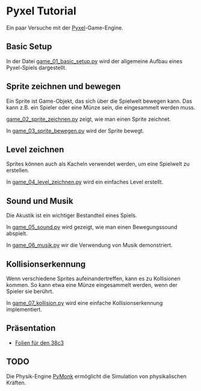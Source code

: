 # Pyxel Tutorial

Ein paar Versuche mit der [Pyxel](https://github.com/kitao/pyxel)-Game-Engine.

## Basic Setup

In der Datei [game_01_basic_setup.py](game_01_basic_setup.py) wird der allgemeine Aufbau eines
Pyxel-Spiels dargestellt.

## Sprite zeichnen und bewegen

Ein Sprite ist Game-Objekt, das sich über die Spielwelt bewegen kann. Das kann z.B. ein Spieler oder eine Münze sein, die eingesammelt werden muss.

[game_02_sprite_zeichnen.py](game_02_sprite_zeichnen.py) zeigt, wie man einen Sprite zeichnet.

In [game_03_sprite_bewegen.py](game_03_sprite_bewegen.py) wird der Sprite bewegt.

## Level zeichnen

Sprites können auch als Kacheln verwendet werden, um eine Spielwelt zu erstellen.

In [game_04_level_zeichnen.py](game_04_level_zeichnen.py) wird ein einfaches Level erstellt.

## Sound und Musik

Die Akustik ist ein wichtiger Bestandteil eines Spiels. 

In [game_05_sound.py](game_05_sound.py) wird gezeigt, wie man einen Bewegungssound abspielt.

In [game_06_musik.py](game_06_musik.py) wir die Verwendung von Musik demonstriert.

## Kollisionserkennung

Wenn verschiedene Sprites aufeinandertreffen, kann es zu Kollisionen kommen. So kann etwa eine Münze eingesammelt werden, wenn der Spieler sie berührt.

In [game_07_kollision.py](game_07_kollision.py) wird eine einfache Kollisionserkennung implementiert.


## Präsentation

- [Folien für den 38c3](https://tbs1-bo.github.io/38c3/slides.html)

## TODO

Die Physik-Engine [PyMonk](http://www.pymunk.org)
ermöglicht die Simulation von physikalischen Kräften.
